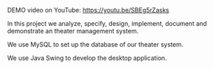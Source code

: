DEMO video on YouTube: https://youtu.be/SBEg5rZasks

In this project we analyze, specify, design, implement, document and demonstrate an theater management system.

We use MySQL to set up the database of our theater system.

We use Java Swing to develop the desktop application.
